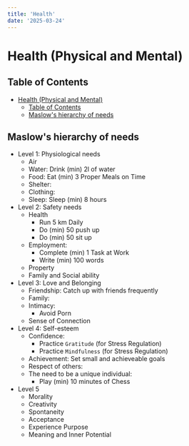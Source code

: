 ```yaml
---
title: 'Health'
date: '2025-03-24'
---
```


# Health (Physical and Mental)

## Table of Contents

- [Health (Physical and Mental)](#health-physical-and-mental)
  - [Table of Contents](#table-of-contents)
  - [Maslow's hierarchy of needs](#maslows-hierarchy-of-needs)

## Maslow's hierarchy of needs

- Level 1: Physiological needs
  - Air
  - Water: Drink (min) 2l of water
  - Food: Eat (min) 3 Proper Meals on Time
  - Shelter:
  - Clothing:
  - Sleep: Sleep (min) 8 hours
- Level 2: Safety needs
  - Health
    - Run 5 km Daily
    - Do (min) 50 push up
    - Do (min) 50 sit up
  - Employment:
    - Complete (min) 1 Task at Work
    - Write (min) 100 words
  - Property
  - Family and Social ability
- Level 3: Love and Belonging
  - Friendship: Catch up with friends frequently
  - Family:
  - Intimacy:
    - Avoid Porn
  - Sense of Connection
- Level 4: Self-esteem
  - Confidence:
    - Practice `Gratitude` (for Stress Regulation)
    - Practice `Mindfulness` (for Stress Regulation)
  - Achievement: Set small and achieveable goals
  - Respect of others:
  - The need to be a unique individual:
    - Play (min) 10 minutes of Chess
- Level 5
  - Morality
  - Creativity
  - Spontaneity
  - Acceptance
  - Experience Purpose
  - Meaning and Inner Potential
